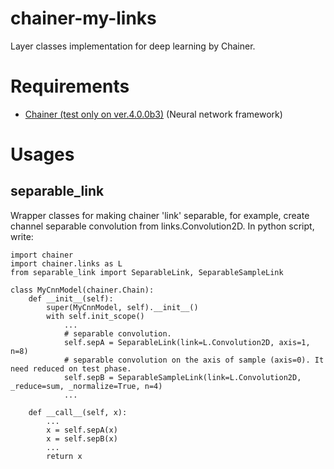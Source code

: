 # chainer-my-links
Layer classes implementation for deep learning by Chainer.

# Requirements
- [Chainer (test only on ver.4.0.0b3)](https://github.com/pfnet/chainer) (Neural network framework)

# Usages
## separable_link
Wrapper classes for making chainer 'link' separable,
for example, create channel separable convolution from links.Convolution2D.
In python script, write:
```
import chainer
import chainer.links as L
from separable_link import SeparableLink, SeparableSampleLink

class MyCnnModel(chainer.Chain):
    def __init__(self):
        super(MyCnnModel, self).__init__()
        with self.init_scope()
            ...
            # separable convolution.
            self.sepA = SeparableLink(link=L.Convolution2D, axis=1, n=8)
            # separable convolution on the axis of sample (axis=0). It need reduced on test phase.
            self.sepB = SeparableSampleLink(link=L.Convolution2D, _reduce=sum, _normalize=True, n=4)
            ...

    def __call__(self, x):
        ...
        x = self.sepA(x)
        x = self.sepB(x)
        ...
        return x
```

